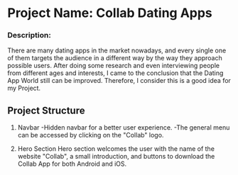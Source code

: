 # Project Name: Collab Dating Apps
### Description: 
There are many dating apps in the market nowadays, and every single one of them targets the audience in a different way by the way they approach possible users.
After doing some research and even interviewing people from different ages and interests, I came to the conclusion that the Dating App World still can be improved. Therefore, I consider this is a good idea for my Project.

## Project Structure
1. Navbar
-Hidden navbar for a better user experience.
-The general menu can be accessed by clicking on the "Collab" logo.

2. Hero Section
Hero section welcomes the user with the name of the website "Collab", a small introduction, and buttons to download the Collab App for both Android and iOS.